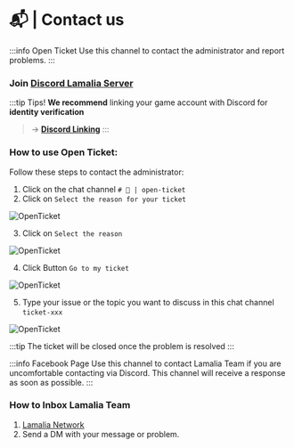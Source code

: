 # 📬 | Contact us
<!-- Private Help EN -->
<!-- Voyl_x 240908 -->

:::info Open Ticket
Use this channel to contact the administrator and report problems.
:::

### Join [Discord Lamalia Server](https://discord.gg/pH7P23uVSu)

:::tip Tips!
**We recommend** linking your game account with Discord for **identity verification**
>-> [**Discord Linking**](../quality_of_life/discord.md)
:::

### How to use Open Ticket:
Follow these steps to contact the administrator:

1. Click on the chat channel `# 📩 | open-ticket`
2. Click on `Select the reason for your ticket`

![OpenTicket](/img/doc/privateChat/Ticket1.png)

3. Click on `Select the reason`

![OpenTicket](/img/doc/privateChat/Ticket2.png)

4. Click Button `Go to my ticket`

![OpenTicket](/img/doc/privateChat/Ticket3.png)

5. Type your issue or the topic you want to discuss in this chat channel `ticket-xxx`

![OpenTicket](/img/doc/privateChat/Ticket4.png)


:::tip
The ticket will be closed once the problem is resolved
:::

:::info Facebook Page
Use this channel to contact Lamalia Team if you are uncomfortable contacting via Discord. This channel will receive a response as soon as possible.
:::

### How to Inbox Lamalia Team
1. [Lamalia Network](https://www.facebook.com/profile.php?id=61556568863338)
2. Send a DM with your message or problem.
